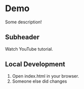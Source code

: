 # Demo

Some description!

## Subheader

Watch YouTube tutorial.

## Local Development

1. Open index.html in your browser.
2. Someone else did changes
